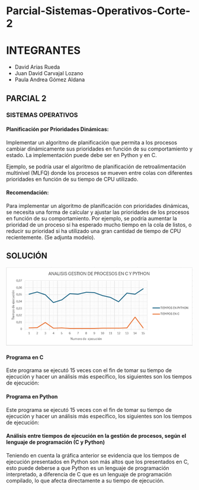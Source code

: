 # Parcial-Sistemas-Operativos-Corte-2

# INTEGRANTES

*   David Arias Rueda
*   Juan David Carvajal Lozano
*   Paula Andrea Gómez Aldana

## PARCIAL 2

### SISTEMAS OPERATIVOS

#### Planificación por Prioridades Dinámicas:

Implementar un algoritmo de planificación que permita a los procesos cambiar dinámicamente sus prioridades en función de su comportamiento y estado. La implementación puede debe ser en Python y en C.

Ejemplo, se podría usar el algoritmo de planificación de retroalimentación multinivel (MLFQ) donde los procesos se mueven entre colas con diferentes prioridades en función de su tiempo de CPU utilizado.

#### Recomendación:

Para implementar un algoritmo de planificación con prioridades dinámicas, se necesita una forma de calcular y ajustar las prioridades de los procesos en función de su comportamiento. Por ejemplo, se podría aumentar la prioridad de un proceso si ha esperado mucho tiempo en la cola de listos, o reducir su prioridad si ha utilizado una gran cantidad de tiempo de CPU recientemente. (Se adjunta modelo).

## SOLUCIÓN
![Texto alternativo](GRAFICO.PNG)
#### Programa en C

Este programa se ejecutó 15 veces con el fin de tomar su tiempo de ejecución y hacer un análisis más específico, los siguientes son los tiempos de ejecución:

#### Programa en Python

Este programa se ejecutó 15 veces con el fin de tomar su tiempo de ejecución y hacer un análisis más específico, los siguientes son los tiempos de ejecución:

#### Análisis entre tiempos de ejecución en la gestión de procesos, según el lenguaje de programación (C y Python)

Teniendo en cuenta la gráfica anterior se evidencia que los tiempos de ejecución presentados en Python son más altos que los presentados en C, esto puede deberse a que Python es un lenguaje de programación interpretado, a diferencia de C que es un lenguaje de programación compilado, lo que afecta directamente a su tiempo de ejecución.
